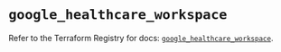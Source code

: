 # `google_healthcare_workspace`

Refer to the Terraform Registry for docs: [`google_healthcare_workspace`](https://registry.terraform.io/providers/hashicorp/google-beta/6.6.0/docs/resources/google_healthcare_workspace).
